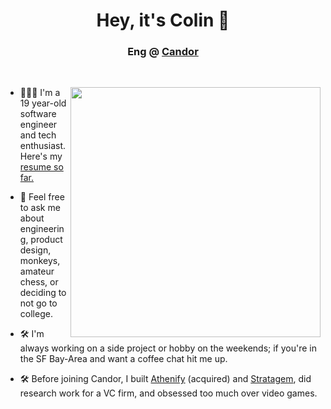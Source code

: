 <h1 align="center">Hey, it's Colin 👋</h1>
<h3 align="center">Eng @ <a href=https://candor.co target="blank">Candor</a></h3>
<br />
<p>
  <img src="https://www.wpclipart.com/famous/warriors/Napoleon/Napoleon_and_the_Sphinx.png" width="400" align="right">
  
- 👨🏼‍💻 I'm a 19 year-old software engineer and tech enthusiast. Here's my <a href=https://www.colinbethea.com/resume target="blank"> resume so far.</a>

- 💬 Feel free to ask me about engineering, product design, monkeys, amateur chess, or deciding to not go to college.

- 🛠 I'm always working on a side project or hobby on the weekends; if you're in the SF Bay-Area and want a coffee chat hit me up.

- 🛠 Before joining Candor, I built <a href=https://www.athenify.com target="blank">Athenify</a> (acquired) and <a href=https://www.joinstratagem.com target="blank">Stratagem</a>, did research work for a VC firm, and obsessed too much over video games.
</p>
